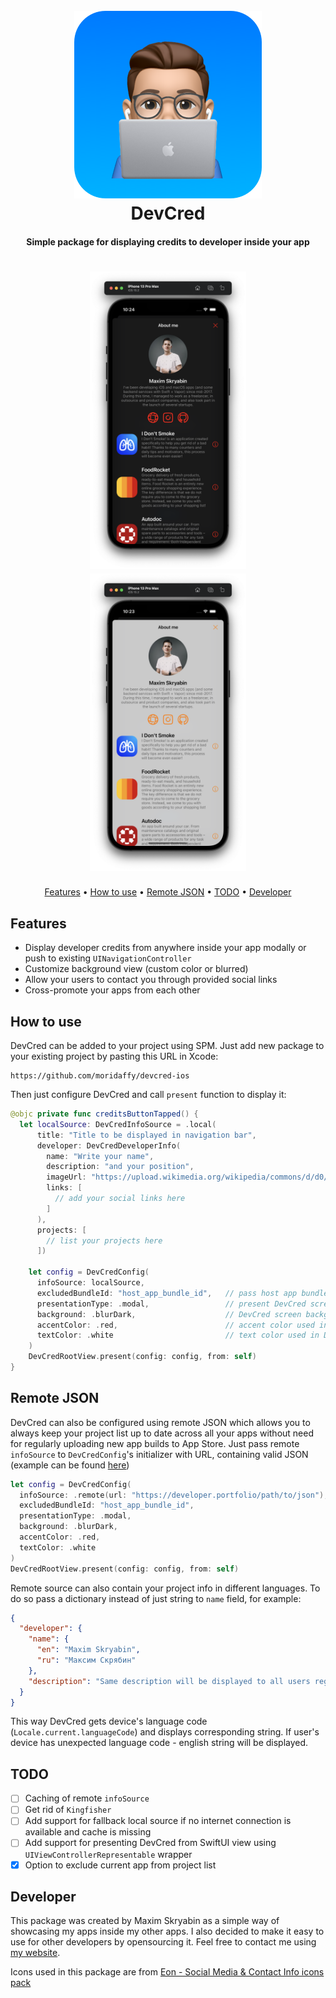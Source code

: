 <h1 align="center">
  <br>
  <img src="https://raw.githubusercontent.com/moridaffy/devcred-ios/master/Icon.png" alt="App Icon" width="300">
  <br>
  DevCred
  <br>
</h1>

<h4 align="center">Simple package for displaying credits to developer inside your app</h4>

<h1 align="center">
<img src="https://raw.githubusercontent.com/moridaffy/devcred-ios/master/screenshot_dark.png" width="250"> <img src="https://raw.githubusercontent.com/moridaffy/devcred-ios/master/screenshot_light.png" width="250">
</h1>

<p align="center">
  <a href="#Features">Features</a> •
  <a href="#How-to-use">How to use</a> •
  <a href="#Remote-json">Remote JSON</a> •
  <a href="#TODO">TODO</a> •
  <a href="#Developer">Developer</a>
</p>

## Features
* Display developer credits from anywhere inside your app modally or push to existing `UINavigationController`
* Customize background view (custom color or blurred)
* Allow your users to contact you through provided social links
* Cross-promote your apps from each other

## How to use
DevCred can be added to your project using SPM. Just add new package to your existing project by pasting this URL in Xcode:
```
https://github.com/moridaffy/devcred-ios
```

Then just configure DevCred and call `present` function to display it:
```swift
@objc private func creditsButtonTapped() {
  let localSource: DevCredInfoSource = .local(
      title: "Title to be displayed in navigation bar",
      developer: DevCredDeveloperInfo(
        name: "Write your name",
        description: "and your position",
        imageUrl: "https://upload.wikimedia.org/wikipedia/commons/d/d0/Apple_logo_Think_Different_vectorized.svg",
        links: [
          // add your social links here
        ]
      ),
      projects: [
        // list your projects here
      ])

    let config = DevCredConfig(
      infoSource: localSource,
      excludedBundleId: "host_app_bundle_id",   // pass host app bundle ID to exclude it from projects list
      presentationType: .modal,                 // present DevCred screen modally or by pushing into navigationController
      background: .blurDark,                    // DevCred screen background style
      accentColor: .red,                        // accent color used in DevCred screen for buttons, icons and etc
      textColor: .white                         // text color used in DevCred screen
    )
    DevCredRootView.present(config: config, from: self)
}
```

## Remote JSON
DevCred can also be configured using remote JSON which allows you to always keep your project list up to date across all your apps without need for regularly uploading new app builds to App Store. Just pass remote `infoSource` to `DevCredConfig`'s initializer with URL, containing valid JSON (example can be found <a href="https://mxm.codes/devcred.json">here</a>)
```swift
let config = DevCredConfig(
  infoSource: .remote(url: "https://developer.portfolio/path/to/json"),
  excludedBundleId: "host_app_bundle_id",
  presentationType: .modal,
  background: .blurDark,
  accentColor: .red,
  textColor: .white
)
DevCredRootView.present(config: config, from: self)
```

Remote source can also contain your project info in different languages. To do so pass a dictionary instead of just string to `name` field, for example:
```json
{
  "developer": {
    "name": {
      "en": "Maxim Skryabin",
      "ru": "Максим Скрябин"
    },
    "description": "Same description will be displayed to all users regardless their device language"
  }
}
```
This way DevCred gets device's language code (`Locale.current.languageCode`) and displays corresponding string. If user's device has unexpected language code - english string will be displayed.  

## TODO
- [ ] Caching of remote `infoSource`
- [ ] Get rid of `Kingfisher`
- [ ] Add support for fallback local source if no internet connection is available and cache is missing
- [ ] Add support for presenting DevCred from SwiftUI view using `UIViewControllerRepresentable` wrapper
- [X] Option to exclude current app from project list

## Developer
This package was created by Maxim Skryabin as a simple way of showcasing my apps inside my other apps. I also decided to make it easy to use for other developers by opensourcing it. Feel free to contact me using <a href="https://mxm.codes/contact-en/">my website</a>.

Icons used in this package are from <a href="https://www.iconfinder.com/search?q=&iconset=eon-social-media-contact-info-2">Eon - Social Media & Contact Info icons pack</a>
